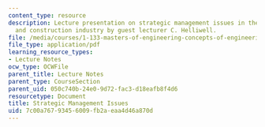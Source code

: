 ```yaml
---
content_type: resource
description: Lecture presentation on strategic management issues in the engineering
  and construction industry by guest lecturer C. Helliwell.
file: /media/courses/1-133-masters-of-engineering-concepts-of-engineering-practice-fall-2007/7c00a76793456009fb2aeaa4d46a870d_lec_13.pdf
file_type: application/pdf
learning_resource_types:
- Lecture Notes
ocw_type: OCWFile
parent_title: Lecture Notes
parent_type: CourseSection
parent_uid: 050c740b-24e0-9d72-fac3-d18eafb8f4d6
resourcetype: Document
title: Strategic Management Issues
uid: 7c00a767-9345-6009-fb2a-eaa4d46a870d
---
```

